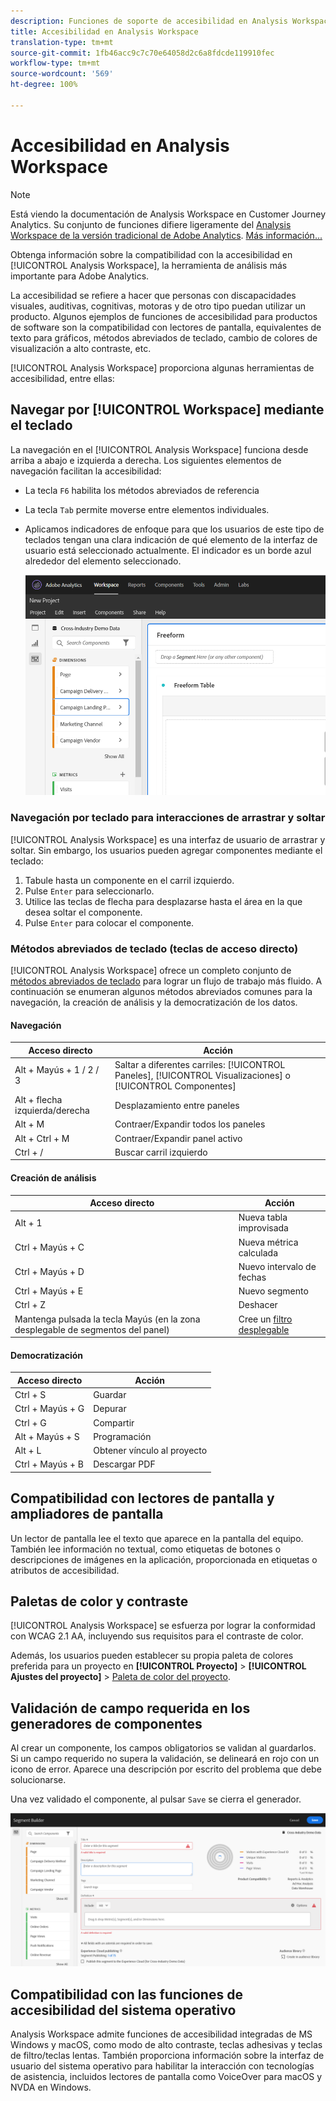 ```yaml
---
description: Funciones de soporte de accesibilidad en Analysis Workspace
title: Accesibilidad en Analysis Workspace
translation-type: tm+mt
source-git-commit: 1fb46acc9c7c70e64058d2c6a8fdcde119910fec
workflow-type: tm+mt
source-wordcount: '569'
ht-degree: 100%

---
```



# Accesibilidad en Analysis Workspace

>[!NOTE]
>
>Está viendo la documentación de Analysis Workspace en Customer Journey Analytics. Su conjunto de funciones difiere ligeramente del [Analysis Workspace de la versión tradicional de Adobe Analytics](https://docs.adobe.com/content/help/es-ES/analytics/analyze/analysis-workspace/home.html). [Más información...](/help/getting-started/cja-aa.md)

Obtenga información sobre la compatibilidad con la accesibilidad en [!UICONTROL Analysis Workspace], la herramienta de análisis más importante para Adobe Analytics.

La accesibilidad se refiere a hacer que personas con discapacidades visuales, auditivas, cognitivas, motoras y de otro tipo puedan utilizar un producto. Algunos ejemplos de funciones de accesibilidad para productos de software son la compatibilidad con lectores de pantalla, equivalentes de texto para gráficos, métodos abreviados de teclado, cambio de colores de visualización a alto contraste, etc.

[!UICONTROL Analysis Workspace] proporciona algunas herramientas de accesibilidad, entre ellas:

## Navegar por [!UICONTROL Workspace] mediante el teclado

La navegación en el [!UICONTROL Analysis Workspace] funciona desde arriba a abajo e izquierda a derecha. Los siguientes elementos de navegación facilitan la accesibilidad:

* La tecla `F6` habilita los métodos abreviados de referencia
* La tecla `Tab` permite moverse entre elementos individuales.
* Aplicamos indicadores de enfoque para que los usuarios de este tipo de teclados tengan una clara indicación de qué elemento de la interfaz de usuario está seleccionado actualmente. El indicador es un borde azul alrededor del elemento seleccionado.

   ![Indicador de enfoque](assets/focus-indicator.png)

### Navegación por teclado para interacciones de arrastrar y soltar

[!UICONTROL Analysis Workspace] es una interfaz de usuario de arrastrar y soltar. Sin embargo, los usuarios pueden agregar componentes mediante el teclado:

1. Tabule hasta un componente en el carril izquierdo.
1. Pulse `Enter` para seleccionarlo.
1. Utilice las teclas de flecha para desplazarse hasta el área en la que desea soltar el componente.
1. Pulse `Enter` para colocar el componente.

### Métodos abreviados de teclado (teclas de acceso directo)

[!UICONTROL Analysis Workspace] ofrece un completo conjunto de [métodos abreviados de teclado](/help/analysis-workspace/build-workspace-project/fa-shortcut-keys.md) para lograr un flujo de trabajo más fluido. A continuación se enumeran algunos métodos abreviados comunes para la navegación, la creación de análisis y la democratización de los datos.

#### Navegación

| Acceso directo | Acción |
|---|---|
| Alt + Mayús + 1 / 2 / 3 | Saltar a diferentes carriles: [!UICONTROL Paneles], [!UICONTROL Visualizaciones] o [!UICONTROL Componentes] |
| Alt + flecha izquierda/derecha | Desplazamiento entre paneles |
| Alt + M | Contraer/Expandir todos los paneles |
| Alt + Ctrl + M | Contraer/Expandir panel activo |
| Ctrl + / | Buscar carril izquierdo |

#### Creación de análisis

| Acceso directo | Acción |
|---|---|
| Alt + 1 | Nueva tabla improvisada |
| Ctrl + Mayús + C | Nueva métrica calculada |
| Ctrl + Mayús + D | Nuevo intervalo de fechas |
| Ctrl + Mayús + E | Nuevo segmento |
| Ctrl + Z | Deshacer |
| Mantenga pulsada la tecla Mayús (en la zona desplegable de segmentos del panel) | Cree un [filtro desplegable](https://docs.adobe.com/content/help/en/analytics-learn/tutorials/analysis-workspace/using-panels/using-drop-down-filters.html) |

#### Democratización

| Acceso directo | Acción |
|---|---|
| Ctrl + S | Guardar |
| Ctrl + Mayús + G | Depurar |
| Ctrl + G | Compartir |
| Alt + Mayús + S | Programación |
| Alt + L | Obtener vínculo al proyecto |
| Ctrl + Mayús + B | Descargar PDF |

## Compatibilidad con lectores de pantalla y ampliadores de pantalla

Un lector de pantalla lee el texto que aparece en la pantalla del equipo. También lee información no textual, como etiquetas de botones o descripciones de imágenes en la aplicación, proporcionada en etiquetas o atributos de accesibilidad.

## Paletas de color y contraste

[!UICONTROL Analysis Workspace] se esfuerza por lograr la conformidad con WCAG 2.1 AA, incluyendo sus requisitos para el contraste de color.

Además, los usuarios pueden establecer su propia paleta de colores preferida para un proyecto en **[!UICONTROL Proyecto]** > **[!UICONTROL Ajustes del proyecto]** > [Paleta de color del proyecto](/help/analysis-workspace/build-workspace-project/color-palettes.md).

## Validación de campo requerida en los generadores de componentes

Al crear un componente, los campos obligatorios se validan al guardarlos. Si un campo requerido no supera la validación, se delineará en rojo con un icono de error. Aparece una descripción por escrito del problema que debe solucionarse.

Una vez validado el componente, al pulsar `Save` se cierra el generador.

![Validación de errores](assets/error-validation.png)

## Compatibilidad con las funciones de accesibilidad del sistema operativo

Analysis Workspace admite funciones de accesibilidad integradas de MS Windows y macOS, como modo de alto contraste, teclas adhesivas y teclas de filtro/teclas lentas. También proporciona información sobre la interfaz de usuario del sistema operativo para habilitar la interacción con tecnologías de asistencia, incluidos lectores de pantalla como VoiceOver para macOS y NVDA en Windows.